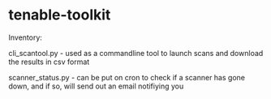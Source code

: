 # tenable-toolkit

Inventory:

cli_scantool.py - used as a commandline tool to launch scans and download the results in csv format

scanner_status.py - can be put on cron to check if a scanner has gone down, and if so, will send out an email notifiying you
